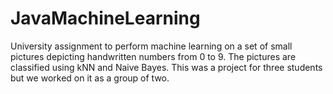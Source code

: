 # JavaMachineLearning

University assignment to perform machine learning on a set of small pictures depicting handwritten numbers from 0 to 9. 
The pictures are classified using kNN and Naive Bayes.
This was a project for three students but we worked on it as a group of two.
